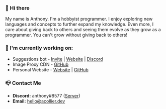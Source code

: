 ### 👋 Hi there
My name is Anthony. I'm a hobbyist programmer. I enjoy exploring new languages and concepts to further expand my knowledge. Even more, I care about giving back to others and seeing them evolve as they grow as a programmer. You can't grow without giving back to others!

### 🔭 I'm currently working on:  
- Suggestions bot - [Invite](https://suggestions.bot/invite) | [Website](https://suggestionsbot.com) | [Discord](https://discord.gg/suggestions)
- Image Proxy CDN - [GitHub](https://github.com/acollierr17/cdn)
- Personal Website - [Website](https://acollier.dev) | [GitHub](https://github.com/acollierr17/acollier.dev)

### 📪 Contact Me
- **Discord:** anthony#8577 ([Server](https://discord.gg/9dJjWkupDC))
- **Email:** [hello@acollier.dev](mailto:hello@acollier.dev)

